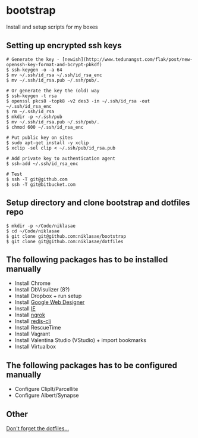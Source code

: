 bootstrap
=========

Install and setup scripts for my boxes

## Setting up encrypted ssh keys

	# Generate the key - [newish](http://www.tedunangst.com/flak/post/new-openssh-key-format-and-bcrypt-pbkdf)
	$ ssh-keygen -o -a 64
	$ mv ~/.ssh/id_rsa ~/.ssh/id_rsa_enc
	$ mv ~/.ssh/id_rsa.pub ~/.ssh/pub/.

	# Or generate the key the (old) way
	$ ssh-keygen -t rsa
	$ openssl pkcs8 -topk8 -v2 des3 -in ~/.ssh/id_rsa -out ~/.ssh/id_rsa_enc
	$ rm ~/.ssh/id_rsa
	$ mkdir -p ~/.ssh/pub
	$ mv ~/.ssh/id_rsa.pub ~/.ssh/pub/.
	$ chmod 600 ~/.ssh/id_rsa_enc

	# Put public key on sites
	$ sudo apt-get install -y xclip
	$ xclip -sel clip < ~/.ssh/pub/id_rsa.pub

	# Add private key to authentication agent
	$ ssh-add ~/.ssh/id_rsa_enc

	# Test
	$ ssh -T git@github.com
	$ ssh -T git@bitbucket.com



## Setup directory and clone bootstrap and dotfiles repo

    $ mkdir -p ~/Code/niklasae
    $ cd ~/Code/niklasae
    $ git clone git@github.com:niklasae/bootstrap
    $ git clone git@github.com:niklasae/dotfiles


## The following packages has to be installed manually

* Install Chrome
* Install DbVisulizer (8?)
* Install Dropbox + run setup
* Install [Google Web Designer](https://www.google.com/webdesigner)
* Install [IE](http://www.modern.ie/en-us/virtualization-tools)
* Install [ngrok](https://ngrok.com)
* Install [redis-cli](http://redis.io/topics/quickstart)
* Install RescueTime
* Install Vagrant
* Install Valentina Studio (VStudio) + import bookmarks
* Install Virtualbox


## The following packages has to be configured manually

* Configure ClipIt/Parcellite
* Configure Albert/Synapse


## Other

[Don't forget the dotfiles...](http://www.github.com/niklasae/dotfiles)

